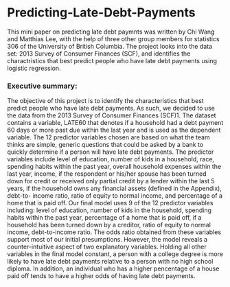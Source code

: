 # Predicting-Late-Debt-Payments

This mini paper on predicting late debt paymnts was written by Chi Wang and Matthias Lee, with the help of three other group members for statistics 306 of the University of British Columbia. The project looks into the data set: 2013 Survey of Consumer Finances (SCF), and identifies the charactristics that best predict people who have late debt payments using logistic regression. 









### Executive summary:

  The objective of this project is to identify the characteristics that best predict people who have late debt payments. As such, we decided to use the data from the 2013 Survey of Consumer Finances (SCF)1. The dataset contains a variable, LATE60 that denotes if a household had a debt payment 60 days or more past due within the last year and is used as the dependent variable. The 12 predictor variables chosen are based on what the team thinks are simple, generic questions that could be asked by a bank to quickly determine if a person will have late debt payments. The predictor variables include level of education, number of kids in a household, race, spending habits within the past year, overall household expenses within the last year, income, if the respondent or his/her spouse has been turned down for credit or received only partial credit by a lender within the last 5 years, if the household owns any financial assets (defined in the Appendix), debt-to- income ratio, ratio of equity to normal income, and percentage of a home that is paid off. Our final model uses 9 of the 12 predictor variables including: level of education, number of kids in the household, spending habits within the past year, percentage of a home that is paid off, if a household has been turned down by a creditor, ratio of equity to normal income, debt-to-income ratio.
  The odds ratio obtained from these variables support most of our initial presumptions. However, the model reveals a counter-intuitive aspect of two explanatory variables. Holding all other variables in the final model constant, a person with a college degree is more likely to have late debt payments relative to a person with no high school diploma. In addition, an individual who has a higher pencentage of a house paid off tends to have a higher odds of having late debt payments.
